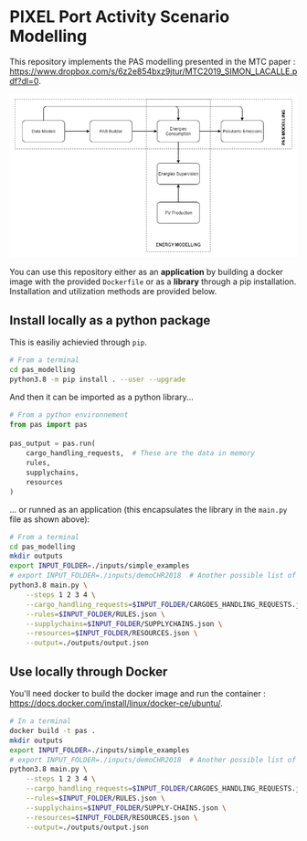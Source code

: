 # PIXEL Port Activity Scenario Modelling

This repository implements the PAS modelling presented in the MTC paper : https://www.dropbox.com/s/6z2e854bxz9jtur/MTC2019_SIMON_LACALLE.pdf?dl=0.

![Cross Modelling](./tools/resources/cross_modelling.png "PIXEL cross modelling")

You can use this repository either as an **application** by building a docker image with the provided `Dockerfile` or as a **library** through a pip installation. Installation and utilization methods are provided below.

## Install locally as a python package

This is easiliy achievied through `pip`.

```bash
# From a terminal
cd pas_modelling
python3.8 -m pip install . --user --upgrade
```
And then it can be imported as a python library...

```python
# From a python environnement
from pas import pas

pas_output = pas.run(
    cargo_handling_requests,  # These are the data in memory
    rules,
    supplychains,
    resources
)
```

... or runned as an application (this encapsulates the library in the `main.py` file as shown above):

```bash
# From a terminal
cd pas_modelling
mkdir outputs
export INPUT_FOLDER=./inputs/simple_examples
# export INPUT_FOLDER=./inputs/demoCHR2018  # Another possible list of files
python3.8 main.py \
    --steps 1 2 3 4 \
    --cargo_handling_requests=$INPUT_FOLDER/CARGOES_HANDLING_REQUESTS.json \
    --rules=$INPUT_FOLDER/RULES.json \
    --supplychains=$INPUT_FOLDER/SUPPLYCHAINS.json \
    --resources=$INPUT_FOLDER/RESOURCES.json \
    --output=./outputs/output.json

```

## Use locally through Docker

You'll need docker to build the docker image and run the container : https://docs.docker.com/install/linux/docker-ce/ubuntu/.

```bash
# In a terminal
docker build -t pas .
mkdir outputs
export INPUT_FOLDER=./inputs/simple_examples
# export INPUT_FOLDER=./inputs/demoCHR2018  # Another possible list of files
python3.8 main.py \
    --steps 1 2 3 4 \
    --cargo_handling_requests=$INPUT_FOLDER/CARGOES_HANDLING_REQUESTS.json \
    --rules=$INPUT_FOLDER/RULES.json \
    --supplychains=$INPUT_FOLDER/SUPPLY-CHAINS.json \
    --resources=$INPUT_FOLDER/RESOURCES.json \
    --output=./outputs/output.json

```

<!--
## Manage data coming from the Information Hub (IH)

The exprimed context, in french : "Nous souhaiterions tester le PAS modelling sur les données (historique d'un mois des données réelles de GPMB) remontées puis stockées sur PIXEL."

In order to retrieve data from GPMB API :

```bash
curl -o data_IH_brutes.json -H "X-Auth-Token: b82e89e873834116fdd57cea3a0caebd676409d7" -H "Fiware-Service: PIXEL" -H "Fiware-ServicePath: /FRBOD" --insecure "https://dal.pixel-ports.eu/orion/v2/entities?q=departure_dock==2018-01-01T00:00:00.00Z..2018-12-31T23:59:59.59Z"
```

And then, to convert the downloaded data into input_data for the PAS modelling :
```bash
docker build -t pas .
sudo rm -rf inputs && mkdir inputs  # we are going to generate the `input` for the PAS_modelling
docker run -v $(pwd):/pas pas python3 ./tools/gpmb_ships_call_list_converter/converter.py --input_filepath tools/gpmb_ships_call_list_converter/data_IH_brutes.json --output_filepath ./inputs/INPUT_GPMB_generated_from_ships_call_list.json
```
-->

<!--  
## Statistics for WP8 Product Quality Model - This has to be adapted to the docker usage

```bash
# Reinit output
rm -rf outputs/ && mkdir outputs

# Set steps to monitor
export PAS_STEPS="4"  # "1 2 3" for T4.1 or "4" for T4.2

# Monitoring RAM
pipenv run valgrind --tool=massif --time-unit=ms python main.py --steps $PAS_STEPS
pipenv run python monitor/massif_analyser.py $(ls -1 -v ./massif.out.* | tail -n 1)

# Monitoring CPU
pipenv run python monitor/monitor_cpu.py "python main.py --steps $PAS_STEPS"

# Monitoring simultaneous requests performance
pipenv run python test/test_simultaneous_requests.py --min_processes 100 --max_processes 1000 --step_processes 100  # TODO : Broken
```
-->
